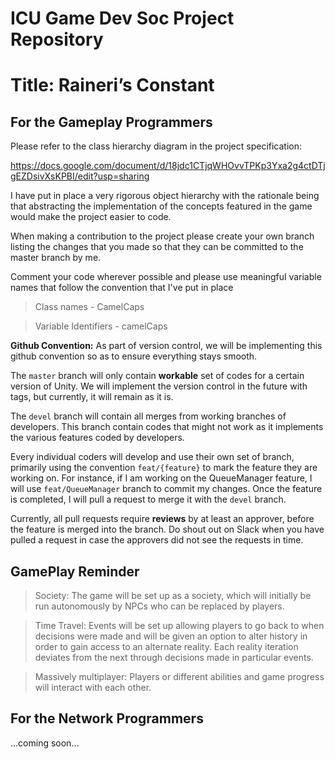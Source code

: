 # **ICU Game Dev Soc Project Repository**
# Title: Raineri’s Constant

## For the Gameplay Programmers
Please refer to the class hierarchy diagram in the project specification:

  https://docs.google.com/document/d/18jdc1CTjqWHOvvTPKp3Yxa2g4ctDTjgEZDsivXsKPBI/edit?usp=sharing

I have put in place a very rigorous object hierarchy with the rationale being that abstracting the implementation of the concepts featured in the game would make the project easier to code. 

When making a contribution to the project please create your own branch listing the changes that you made so that they can be committed to the master branch by me.

Comment your code wherever possible and please use meaningful variable names that follow the convention that I've put in place
> Class names - CamelCaps

> Variable Identifiers - camelCaps

**Github Convention:**
As part of version control, we will be implementing this github convention so as to ensure everything stays smooth.

The ```master``` branch will only contain **workable** set of codes for a certain version of Unity. We will implement the version control in the future with tags, but currently, it will remain as it is.

The ```devel``` branch will contain all merges from working branches of developers. This branch contain codes that might not work as it implements the various features coded by developers.

Every individual coders will develop and use their own set of branch, primarily using the convention ```feat/{feature}``` to mark the feature they are working on. For instance, if I am working on the QueueManager feature, I will use ```feat/QueueManager``` branch to commit my changes. Once the feature is completed, I will pull a request to merge it with the ```devel```  branch. 

Currently, all pull requests require **reviews** by at least an approver, before the feature is merged into the branch. Do shout out on Slack when you have pulled a request in case the approvers did not see the requests in time.

## GamePlay Reminder
>  Society: The game will be set up as a society, which will initially be run autonomously by NPCs who can be replaced by players.

> Time Travel: Events will be set up allowing players to go back to when decisions were made and will be given an option to alter history in order to gain access to an alternate reality. Each reality iteration deviates from the next through decisions made in particular events.

> Massively multiplayer: Players or different abilities and game progress will interact with each other.

## For the Network Programmers
...coming soon...


